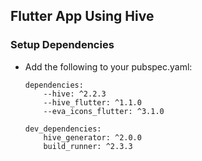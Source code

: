 ## Flutter App Using Hive
### Setup Dependencies

- Add the following to your pubspec.yaml:
  ```
  dependencies:
      --hive: ^2.2.3
      --hive_flutter: ^1.1.0
      --eva_icons_flutter: ^3.1.0
   
  dev_dependencies:
      hive_generator: ^2.0.0
      build_runner: ^2.3.3
  ```
